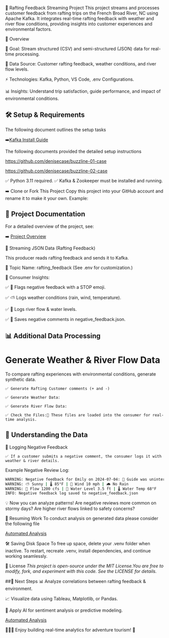 🌊 Rafting Feedback Streaming Project
This project streams and processes customer feedback from rafting trips on the French Broad River, NC using Apache Kafka. It integrates real-time rafting feedback with weather and river flow conditions, providing insights into customer experiences and environmental factors.

📌 Overview

🎯 Goal: Stream structured (CSV) and semi-structured (JSON) data for real-time processing.

🚣 Data Source: Customer rafting feedback, weather conditions, and river flow levels.

⚡ Technologies: Kafka, Python, VS Code, .env Configurations.

📊 Insights: Understand trip satisfaction, guide performance, and impact of environmental conditions.

## 🛠️ Setup & Requirements

The following document outlines the setup tasks

➡️[Kafka Install Guide](Jballard_docs\kafka-install-guide.md)

The following documents provided the detailed setup instructions

https://github.com/denisecase/buzzline-01-case

https://github.com/denisecase/buzzline-02-case

✅ Python 3.11 required.
✅ Kafka & Zookeeper must be installed and running.

➡️ Clone or Fork This Project
Copy this project into your GitHub account and rename it to make it your own.
Example:
 
## 📄 Project Documentation

For a detailed overview of the project, see:

➡️ [Project Overview](Jballard_docs\project_overview.md)

📢 Streaming JSON Data (Rafting Feedback)

This producer reads rafting feedback and sends it to Kafka.

📌 Topic Name: rafting_feedback (See .env for customization.)

🔹 Consumer Insights:

✅ 🛑 Flags negative feedback with a STOP emoji.

✅ ⛅ Logs weather conditions (rain, wind, temperature).

✅ 🌊 Logs river flow & water levels.

✅ 📜 Saves negative comments in negative_feedback.json.

## 📊 Additional Data Processing

# Generate Weather & River Flow Data

To compare rafting experiences with environmental conditions, generate synthetic data.

    ✅ Generate Rafting Customer comments (+ and -)

    ✅ Generate Weather Data:

    ✅ Generate River Flow Data:

    ✅ Check the Files:🔹 These files are loaded into the consumer for real-time analysis.

## 📌 Understanding the Data

🛑 Logging Negative Feedback

    ✅ If a customer submits a negative comment, the consumer logs it with weather & river details.

Example Negative Review Log:

```bash
WARNING: Negative feedback for Emily on 2024-07-04: 🛑 Guide was uninterested and barely spoke.
WARNING: ⛅ Sunny | 🌡 85°F | 💨 Wind 10 mph | 🌧 No Rain
WARNING: 🌊 Flow 1200 cfs | 📏 Water Level 3.5 ft | 🌡 Water Temp 68°F
INFO: Negative feedback log saved to negative_feedback.json
```

💡 Now you can analyze patterns! Are negative reviews more common on stormy days? Are higher river flows linked to safety concerns?

🔄 Resuming Work
 To conduct analysis on generated data please consider the following file

 [Automated Analysis](Jballard_docs\Automate_analysi.md)

🛠 Saving Disk Space
To free up space, delete your .venv folder when inactive.
To restart, recreate .venv, install dependencies, and continue working seamlessly.

📜 License
_This project is open-source under the MIT License.You are free to modify, fork, and experiment with this code. See the LICENSE for details._

##🚀 Next Steps
📊 Analyze correlations between rafting feedback & environment.

📈 Visualize data using Tableau, Matplotlib, or Pandas.

🧠 Apply AI for sentiment analysis or predictive modeling.

 [Automated Analysis](Jballard_docs\Automate_analysi.md)

🚣‍♂️💨 Enjoy building real-time analytics for adventure tourism! 🎉




